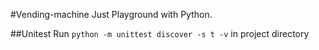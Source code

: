 #Vending-machine
Just Playground with Python.

##Unitest
Run `python -m unittest discover -s t -v` in project directory
